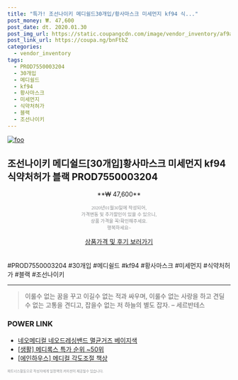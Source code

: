 ```yaml
--- 
title: "특가! 조선나이키 메디쉴드30개입/황사마스크 미세먼지 kf94 식..." 
post_money: ₩. 47,600 
post_date: dt. 2020.01.30 
post_img_url: https://static.coupangcdn.com/image/vendor_inventory/af9a/ed49dd31c5922324c45f4fd5f14ec38b5c8f53d92a511bed002bde95f6d7.jpg 
post_link_url: https://coupa.ng/bnFtbZ 
categories: 
  - vendor_inventory 
tags: 
  - PROD7550003204 
  - 30개입 
  - 메디쉴드 
  - kf94 
  - 황사마스크 
  - 미세먼지 
  - 식약처허가 
  - 블랙 
  - 조선나이키 
--- 
```

[![foo](https://static.coupangcdn.com/image/vendor_inventory/af9a/ed49dd31c5922324c45f4fd5f14ec38b5c8f53d92a511bed002bde95f6d7.jpg)](https://coupa.ng/bnFtbZ) 

## 조선나이키 메디쉴드[30개입]황사마스크 미세먼지 kf94 식약처허가 블랙 PROD7550003204 
<p style="text-align: center;">**₩ 47,600**</p> 
<p style="text-align: center;"><span style="color: #898c8f; font-family: Georgia,Times,serif; font-size: 0.75em;">2020년01월30일에 작성되어, <br>가격변동 및 추가할인이 있을 수 있으니,<br> 상품 가격을 꼭!확인해주세요.<br>행복하세요~</span> 
</p>	 
<div markdown="0" style="text-align: center;"><a href="https://coupa.ng/bnFtbZ" class="btn btn--success">상품가격 및 후기 보러가기</a></div> 
<br><br> 
  #PROD7550003204 #30개입 #메디쉴드 #kf94 #황사마스크 #미세먼지 #식약처허가 #블랙 #조선나이키 
<hr> 

> 이룰수 없는 꿈을 꾸고 이길수 없는 적과 싸우며, 이룰수 없는 사랑을 하고 견딜 수 없는 고통을 견디고, 잡을수 없는 저 하늘의 별도 잡자. – 세르반테스 


### POWER LINK

* <a href="https://blog.naver.com/fasyy4321/221787116770" target="_blank">네오메디컬 네오드레싱밴드 멸균거즈 베이지색</a>
* <a href="https://blog.naver.com/sakai111/221785444231" target="_blank"> [생활] 메디록스 특가 순위 ~50위</a>
* <a href="https://blog.naver.com/an0733/221785135493" target="_blank">[에인하우스] 메디컬 각도조절 책상</a>

<span style="color: #898c8f; font-family: Georgia,Times,serif; font-size: 0.55em;">파트너스활동으로 작성자에게 일정액의 커미션이 제공될수 있습니다.</span> 
